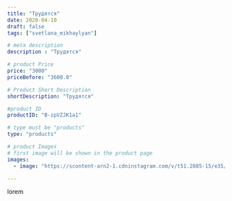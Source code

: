 ```yaml
---
title: "Трудятся"
date: 2020-04-10
draft: false
tags: ["svetlana_mikhaylyan"]

# meta description
description : "Трудятся"

# product Price
price: "3000"
priceBefore: "3600.0"

# Product Short Description
shortDescription: "Трудятся"

#product ID
productID: "B-zpVZJK1a1"

# type must be "products"
type: "products"

# product Images
# first image will be shown in the product page
images:
  - image: "https://scontent-arn2-1.cdninstagram.com/v/t51.2885-15/e35/92355578_227762358459184_8737510688303797952_n.jpg?se=7&tp=1&_nc_ht=scontent-arn2-1.cdninstagram.com&_nc_cat=104&_nc_ohc=8xOwdez1rjUAX_qRfYH&ccb=7-4&oh=bf1ebda9b75660bff7ce2030046073dc&oe=6082CA1B&_nc_sid=86f79a&ig_cache_key=MjI4NDM1MTIyNjAyMDMyMDk0OQ%3D%3D.2-ccb7-4"

---
```

lorem
